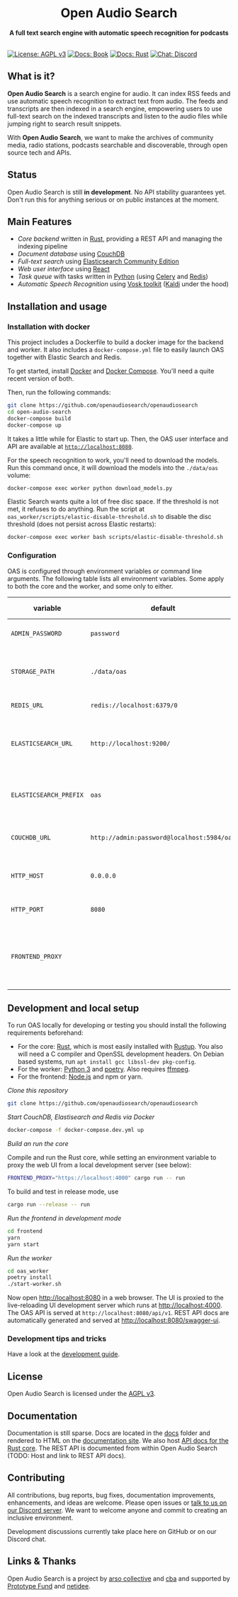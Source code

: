 <h1 align="center">Open Audio Search</h1>
<div align="center">
 <strong>
    A full text search engine with automatic speech recognition for podcasts
  </strong>
</div>

<br />

[![License: AGPL v3](https://img.shields.io/badge/License-AGPL%20v3-blue.svg)](https://www.gnu.org/licenses/agpl-3.0)
[![Docs: Book](https://img.shields.io/badge/Docs-Book-blue.svg)](https://openaudiosearch.github.io/openaudiosearch/book/)
[![Docs: Rust](https://img.shields.io/badge/Docs-Rust-blue.svg)](https://openaudiosearch.github.io/openaudiosearch/rustdocs/oas_core)
[![Chat: Discord](https://img.shields.io/badge/Chat-Discord-green.svg)](http://discord.openaudiosearch.org)

## What is it?

**Open Audio Search** is a search engine for audio. It can index RSS feeds and use automatic speech recognition to extract text from audio. The feeds and transcripts are then indexed in a search engine, empowering users to use full-text search on the indexed transcripts and listen to the audio files while jumping right to search result snippets.

With **Open Audio Search**, we want to make the archives of community media, radio stations, podcasts searchable and discoverable, through open source tech and APIs.

## Status

Open Audio Search is still **in development**. No API stability guarantees yet. Don't run this for anything serious or on public instances at the moment.

## Main Features

* *Core backend* written in [Rust](https://rust-lang.org), providing a REST API and managing the indexing pipeline
* *Document database* using [CouchDB](https://couchdb.apache.org/)
* *Full-text search* using [Elasticsearch Community Edition](https://www.elastic.co/downloads/elasticsearch-oss)
* *Web user interface* using [React](https://reactjs.org/)
* *Task queue* with tasks written in [Python](https://python.org) (using [Celery](https://docs.celeryproject.org/) and [Redis](https://redis.io/))
* *Automatic Speech Recognition* using [Vosk toolkit](https://alphacephei.com/vosk/) ([Kaldi](http://kaldi-asr.org/) under the hood)


## Installation and usage

### Installation with docker

This project includes a Dockerfile to build a docker image for the backend and worker. It also includes a `docker-compose.yml` file to easily launch OAS together with Elastic Search and Redis.

To get started, install [Docker](https://docs.docker.com/get-docker/) and [Docker Compose](https://docs.docker.com/compose/install/). You'll need a quite recent version of both.

Then, run the following commands:
```sh
git clone https://github.com/openaudiosearch/openaudiosearch
cd open-audio-search
docker-compose build
docker-compose up
```

It takes a little while for Elastic to start up. Then, the OAS user interface and API are available at [`http://localhost:8080`](http://localhost:8080).

For the speech recognition to work, you'll need to download the models. Run this command once, it will download the models into the `./data/oas` volume:
```sh
docker-compose exec worker python download_models.py
```

Elastic Search wants quite a lot of free disc space. If the threshold is not met, it refuses to do anything. Run the script at `oas_worker/scripts/elastic-disable-threshold.sh` to disable the disc threshold (does not persist across Elastic restarts):
``` sh
docker-compose exec worker bash scripts/elastic-disable-threshold.sh
```

### Configuration

OAS is configured through environment variables or command line arguments. The following table lists all environment variables. Some apply to both the core and the worker, and some only to either.

|variable|default|applies to|description|
|-|-|-|-|
|`ADMIN_PASSWORD`|`password`|core|Default password for `admin` user|
|`STORAGE_PATH`|`./data/oas`|worker|Storage path for models, cached files and other assets|
|`REDIS_URL`|`redis://localhost:6379/0`|both|URL to Redis server|
|`ELASTICSEARCH_URL`|`http://localhost:9200/`|core|URL to Elasticsearch server (trailing slash is required)|
|`ELASTICSEARCH_PREFIX`|`oas`|core|Prefix for all Elasticsearch indexes created by OAS|
|`COUCHDB_URL`|`http://admin:password@localhost:5984/oas`|core|URL to CouchDB server and database|
|`HTTP_HOST`|`0.0.0.0`|core|Interface for the HTTP server to bind to|
|`HTTP_PORT`|`8080`|core|Port for HTTP server to listen on|
|`FRONTEND_PROXY`||core|If set to a HTTP URL, all requests for the web UI are proxied to this address|


## Development and local setup

To run OAS locally for developing or testing you should install the following requirements beforehand:
- For the core: [Rust](https://rust-lang.org), which is most easily installed with [Rustup](https://rustup.rs/). You also will need a C compiler and OpenSSL development headers. On Debian based systems, run `apt install gcc libssl-dev pkg-config`.
- For the worker: [Python 3](https://python.org) and [poetry](https://python-poetry.org/docs/). Also requires [ffmpeg](https://www.ffmpeg.org/).
- For the frontend: [Node.js](https://nodejs.org/en/) and npm or yarn.

*Clone this repository*
```sh
git clone https://github.com/openaudiosearch/openaudiosearch
```

*Start CouchDB, Elastisearch and Redis via Docker*
```sh
docker-compose -f docker-compose.dev.yml up
```

*Build an run the core*

Compile and run the Rust core, while setting an environment variable to proxy the web UI from a local development server (see below):
```sh
FRONTEND_PROXY="https://localhost:4000" cargo run -- run
```

To build and test in release mode, use
```sh
cargo run --release -- run
```

*Run the frontend in development mode* 
```sh
cd frontend
yarn
yarn start
```

*Run the worker*
```sh
cd oas_worker
poetry install
./start-worker.sh
```

Now open [http://localhost:8080](http://localhost:8080) in a web browser. The UI is proxied to the live-reloading UI development server which runs at [http://localhost:4000](http://localhost:4000). The OAS API is served at `http://localhost:8080/api/v1`. REST API docs are automatically generated and served at [http://localhost:8080/swagger-ui](http://localhost:8080/swagger-ui).

### Development tips and tricks

Have a look at the [development guide](./docs/development.md).

## License

Open Audio Search is licensed under the [AGPL v3](LICENSE).

## Documentation

Documentation is still sparse. Docs are located in the [docs](docs) folder and rendered to HTML on the [documentation site](https://openaudiosearch.github.io/openaudiosearch/book/). We also host [API docs for the Rust core](https://openaudiosearch.github.io/openaudiosearch/rustdocs/oas_core). The REST API is documented from within Open Audio Search (TODO: Host and link to REST API docs).

## Contributing

All contributions, bug reports, bug fixes, documentation improvements, enhancements, and ideas are welcome. Please open issues or [talk to us on our Discord server](http://discord.openaudiosearch.org). We want to welcome anyone and commit to creating an inclusive environment.

Development discussions currently take place here on GitHub or on our Discord chat.

## Links & Thanks

Open Audio Search is a project by [arso collective](https://arso.xyz) and [cba](https://cba.fro.at) and supported by [Prototype Fund](https://prototypefund.de/project/open-audio-search/) and [netidee](https://www.netidee.at/open-audiosearch).

